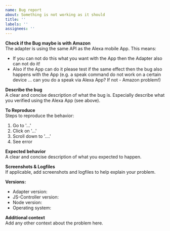 ```yaml
---
name: Bug report
about: Something is not working as it should
title: ''
labels: ''
assignees: ''
---
```


**Check if the Bug maybe is with Amazon**  
The adapter is using the same API as the Alexa mobile App. This means:
* If you can not do this what you want with the App then the Adapter also can not do it!
* Also if the App can do it please test if the same effect then the bug also happens with the App (e.g. a speak command do not work on a certain device ... can you do a speak via Alexa App? If not - Amazon problem!)

**Describe the bug**  
A clear and concise description of what the bug is. Especially describe what you verified using the Alexa App (see above).

**To Reproduce**  
Steps to reproduce the behavior:
1. Go to '...'
2. Click on '...'
3. Scroll down to '....'
4. See error

**Expected behavior**  
A clear and concise description of what you expected to happen.

**Screenshots & Logfiles**  
If applicable, add screenshots and logfiles to help explain your problem.

**Versions:**  
 - Adapter version: <adapter-version>
 - JS-Controller version: <js-controller-version> <!-- determine this with `iobroker -v` on the console -->
 - Node version: <node-version> <!-- determine this with `node -v` on the console -->
 - Operating system: <os-name>

**Additional context**  
Add any other context about the problem here.
